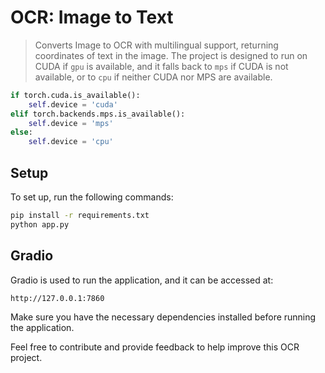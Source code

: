 # OCR: Image to Text
> Converts Image to OCR with multilingual support, returning coordinates of text in the image. The project is designed to run on CUDA if `gpu` is available, and it falls back to `mps` if CUDA is not available, or to `cpu` if neither CUDA nor MPS are available.

```python
if torch.cuda.is_available():
    self.device = 'cuda'
elif torch.backends.mps.is_available():
    self.device = 'mps'
else:
    self.device = 'cpu'
```

## Setup

To set up, run the following commands:

```bash
pip install -r requirements.txt
python app.py
```

## Gradio

Gradio is used to run the application, and it can be accessed at:

```bash
http://127.0.0.1:7860
```
Make sure you have the necessary dependencies installed before running the application.

Feel free to contribute and provide feedback to help improve this OCR project.
